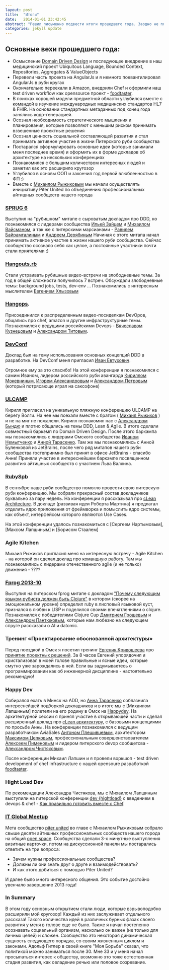 ```yaml
---
layout: post
title:  "Итоги"
date:   2014-01-01 23:42:45
abstract: "Решил письменно подвести итоги прошедшего года. Заодно не плохой первый пост для новорожденного блога."
categories: jekyll update
---
```


## Основные вехи прошедшего года:

* Осмысление [Domain Driven Design](http://www.amazon.com/Domain-Driven-Design-Tackling-Complexity-Software/dp/0321125215)
  и последующее внедрение в наш медицинский проект Ubiquitous Language, Bounded Context, Repositories, Aggregates & ValueObjects
* Перевели часть проекта на AngularJs и я немного поевангилировал AngularJs в руби кругах
* Окончательно переехали в Amazon, внедрили Chef и оформили наш test driven workflow как opensource проект - [foodtaster](https://github.com/foodtaster).
* В поисках хорошей модели предметной области углубился вместе с командой в изучение международных медицинских стандартов HL7 & FHIR.
  На основании стандартных метаданных под конец года занялись кодо-генерацией.
* Осознал необходимость стратегического мышления и планирования, которые позволяют с меньшим риском принимать взвешенные проектные решения
* Осознал ценность социальной составляющей развития и стал принимать активное участие в жизни Питерского руби сообщества
* Постарался сформулировать основные идеи (которые занимали меня последнее время) и оформить их в форме докладов
  об архитектуре на нескольких конференциях
* Познакомился с большим количеством интересных людей и заметил как это расширило кругозор
* Углубился в основы ООП и закончил год первой влюбленностью в ФП :)
* Вместе с [Михаилом Рыжиковым](https://plus.google.com/u/0/113724248283261157650/posts) мы начали осуществлять инициативу Piter United
по объединению профессиональных айтишных сообществ нашего города

### [SPRUG 6](http://sprug.ru/sprug-meetup-6)

Выступил на "рубишном" митапе c сыроватым докладом про DDD, но познакомился с
лидерами сообщества [Ильей Зайцем](https://plus.google.com/u/0/+IlyaZayats/posts) и [Михаилом Вайсманом](https://plus.google.com/u/0/+MikhailVaysman/posts),
а так же с питерскими марсианами -
[Равилем Байрамгалиным](https://www.facebook.com/brain0pia?fref=ts) и [Андреем Дерябиным](https://plus.google.com/+AndreyDeryabin/posts?hl=ru)
Начиная с этого митапа начал принимать активное участие в жизни нашего руби сообщества.
Сейчас сообщество осознало себя как целое, а постоянные участники почти стали приятелями :)

### [Hangouts.rb](https://www.youtube.com/user/niquolaj/videos)

Стали устраивать рубишные видео-встречи на злободневные темы.
За год в общей сложности получилось 7 встреч. Обсуждали злободневные темы: background jobs, tests, dev-env ...
Познакомились с интересным мыслителем [Евгением Хлызовым](https://plus.google.com/107106461239840490968/posts)

### [Hangops](https://plus.google.com/communities/114229108523474610285?hl=ru).

Присоединился к распределенным видео-посиделкам DevOpов, общались про chef, amazon и другие инфраструктурные темы.
Познакомился с ведущими российскими Devops - [Вячеславом Кузнецовым](https://plus.google.com/102731786910026119146/posts?hl=ru) и [Александром Титовым](https://plus.google.com/114464702327304117244/posts?hl=ru).

### [DevConf](http://devconf.ru/offers/99)

Доклад был на тему использования основных концепций DDD в разработке.
На DevConf меня пригласил [Иван Евтухович](https://www.facebook.com/evtuhovich?fref=ts).

Огромное ему за это спасибо!
Hа этой конференции я познакомился с самим Иваном, лидером российского руби авангарда [Кириллом Мокевниным](https://www.facebook.com/mokevnin?fref=ts),
[Игорем Александровым](http://www.jetrockets.ru/blog.html) и [Александром Петровым](https://plus.google.com/u/0/+AlexanderPetrov/posts)
(который потрясающе играл на саксофоне)

### [ULCAMP](http://2013.ulcamp.ru/)

Кирилл пригласил на уникальную пляжную конференцию ULCAMP на берегу Волги.
На нее мы поехали вместе с братом ( [Михаил Рыжиков](https://plus.google.com/u/0/113724248283261157650/posts) )
и не на миг не пожалели.
Кирилл познакомил нас с [Александром Бындю](http://blog.byndyu.ru/) и плотно общались на темы DDD, Lean & Agile.
В итоге сделали совместный баркэмп по Domain Driven Design.
После этого баркэмпа мы познакомились с лидерами Омского сообщества [Иваном Немытченко](https://www.facebook.com/nemytchenko?fref=ts)
и [Анной Тарасенко](https://www.facebook.com/anna.tarasenko.351?fref=ts).
Там же мы познакомились с Анной Буленковой из JetBrains,
после чего ряд митапов нашего руби сообщества гостеприимно был принят в офисе JetBrains - спасибо Анне!
Приняли участие в интереснейшем баркэмпе посвященном развитию айтишных сообществ с участием Льва Валкина.

### [RubySpb](http://rubyspb.ru/)

В сентябре наше руби сообщество помогло провести свою питерскую руби конференцию.
Мы собрали прекрасный состав докладчиков буквально за пару недель.
На конференции я рассказывал про [cLean Architecture](http://niquola.github.io/clean-architecture-slides/).
В докладе (развивая идеи Роберта Мартина) я предлагал отделить ядро приложения от фреймворка и помыслить ядро системы,
как объект, интерфейсом которого являются Use Cases.

На этой конференции удалось познакомиться с [Сергеем Нартымовым], [Максом Лапшиным] и [Борисом Стаалем]

### Agile Kitchen

Михаил Рыжиков пригласил меня на интересную встречу - Agile Kitchen - на которой он сделал доклад про [командную работу]().
Там мы познакомились с лидерами отечественного agile (и не только) движения - ????

### [Fprog 2013-10](http://lanyrd.com/2013/fprog-10/)

Выступил на питерском fprog митапе с докладом ["Почему следующим языком рубиста должен быть Clojure"](http://niquola.github.io/ruby-to-clojure-slides/)
в котором (скорее на эмоциональном уровне) определил ruby в лисповый языковой куст, признался в любви к LISP и поделился своими впечатлениями о clojure.
Познакомился с победителями Clojure Cup [Дмитрием Грошевым](https://plus.google.com/+DmitryGroshev/posts?hl=ru) и [Александром Пантюковым](https://plus.google.com/101471918885985910765/posts?hl=ru),
которые нам любезно на следующем спруге рассказали о AI и datomic.

### Тренинг «Проектирование обоснованной архитектуры»

Перед поездкой в Омск я посетил тренинг [Евгения Кривошеева](https://www.facebook.com/eugene.krivosheyev?fref=ts) про [принятие проектных решений](http://jugru.timepad.ru/event/80808/).
За 8 часов Евгений упорядочил и кристализовал в моей голове правильные и ясные идеи,
которые смутно уже зарождались в ней. Если вы задумываетесь о программировании как об инженерной дисциплине - настоятельно рекомендую!

### Happy Dev

Собирался ехать в Минск на ADD, но [Анна Тарасенко](https://www.facebook.com/anna.tarasenko.351?fref=ts)
соблазнила интереснейшей подборкой докладчиков
и в итоге мы с [Михаилом Лапшиным] полетели на его родину в Омск на [Happydev](http://2013.happydev.ru/).
На архитектурной сессии я принял участие в открывающей части и сделал расширенный доклад
про [cLean архитектуру](https://github.com/niquola/happydev-2013-slides),
с базовыми концепциями по просьбе Анны. На конференции познакомился с ведущим разработчиком AviaSales
[Антоном Плешивцевым](https://www.facebook.com/ant.pl.3?fref=ts),
архитектором [Максимом Цепковым](https://www.facebook.com/mtsepkov?fref=ts),
профессиональным совершенствователем [Алексеем Пименовым](http://pimenaus.ru/) и
лидером питерского devop сообщетсва - [Александром Чистяковым](https://www.facebook.com/alexclear?fref=ts).

После конференции Михаил Лапшин и я провели воркшоп - test driven development of chef infrastructure с нашей opensoure разработкой [foodtaster](https://github.com/foodtaster).

### Hight Load Dev

По рекомендации Александра Чистякова, мы с Михаилом Лапшиным
выступили на питерской конференции [dev {hightload}](http://dev.it-portfolio.net/main.html)
с введением в devops & chef - [Как правильно готовить вместе с Chef](http://foodtaster.github.io/dev-highload-2013/).

### [IT Global Meetup](http://piter-united.ru/)

Мета сообщество [piter united](https://plus.google.com/u/0/communities/108851235934496354072) во главе с Михаилом Рыжиковым
собрало свыше десяти айтишных профессиональных сообществ нашего города на общий [open space](http://en.wikipedia.org/wiki/Open_Space_Technology).
Сообщества сделали 3-х минутные выступления визитные карточки, потом на дискуссионной панели мы постарались ответить на три вопроса:

* Зачем нужны профессиональные сообщества?
* Должны ли они знать друг о друге и взаимодействовать?
* И как этого добиться с помощью Piter United?

И далее было много интересного общения. Это событие достойно увенчало завершение 2013 года!

### In Summary

В этом году основным открытием стали люди, которые взрывоподобно расширили мой кругозор!
Каждый из них заслуживает отдельного рассказа!
Такого количества идей в различных бурных фазах своего развития у меня в голове еще не было.
Также я начал постепенно осознавать социальный организм, насколько он важен (не только для личных целей) и сложен.
Сообщество это некоторая динамическая сущность следующего порядка, со своим жизненным циклом и законами.
Адольф Гитлер в своей книге "Моя Борьба" сказал, что политикой можно заниматься после 30.
Мне 33 и у меня начал просыпаться интерес к обществу, возможно это тоже естественная стадия развития,
как овладение речью или половое созревание.
